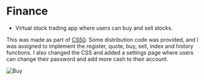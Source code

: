 # Finance
- Virtual stock trading app where users can buy and sell stocks. 

This was made as part of [CS50](https://www.edx.org/course/cs50s-introduction-to-computer-science).
Some distribution code was provided, and I was assigned to implement the register, quote, buy, sell, index and history functions.
I also changed the CSS and added a settings page where users can change their password and add more cash to their account.

![Buy](https://i.ibb.co/MPBP3wQ/Buy.jpg)
